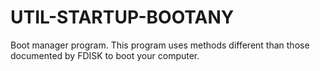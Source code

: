 UTIL-STARTUP-BOOTANY
====================

Boot manager program. This program uses methods different than those documented by FDISK to boot your computer.
